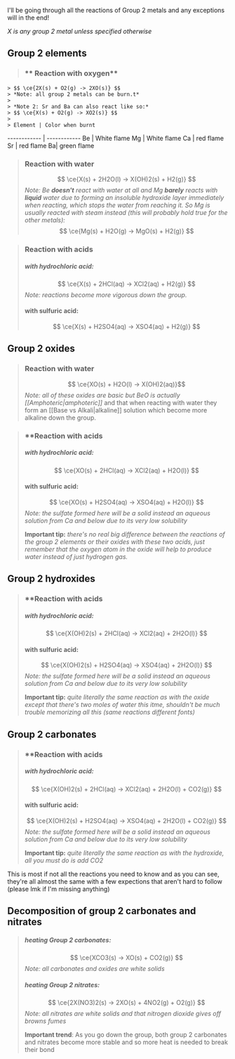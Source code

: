 I'll be going through all the reactions of Group 2 metals and any exceptions will in the end!

*X is any group 2 metal unless specified otherwise*

## Group 2 elements

> ### ** Reaction with oxygen**
	> $$ \ce{2X(s) + O2(g) -> 2XO(s)} $$
	> *Note: all group 2 metals can be burn.t*
	> 
	> *Note 2: Sr and Ba can also react like so:*
	> $$ \ce{X(s) + O2(g) -> XO2(s)} $$
	> 
	> Element | Color when burnt
------------ | ------------
Be | White flame
Mg | White flame
Ca | red flame
Sr | red flame
Ba| green flame

>### **Reaction with water**
>$$ \ce{X(s) + 2H2O(l) -> X(OH)2(s) + H2(g)} $$
> *Note: Be **doesn't** react with water at all and Mg **barely** reacts with **liquid** water due to forming an insoluble hydroxide layer immediately when reacting, which stops the water from reaching it. 
>So Mg is usually reacted with steam instead (this will probably hold true for the other metals):*
> $$ \ce{Mg(s) + H2O(g) -> MgO(s) + H2(g)} $$

>### **Reaction with acids**
> ##### with hydrochloric acid:  
> $$ \ce{X(s) + 2HCl(aq) -> XCl2(aq) + H2(g)} $$
> *Note: reactions become more vigorous down the group.*
> #### with sulfuric acid:
> $$ \ce{X(s) + H2SO4(aq) -> XSO4(aq) + H2(g)} $$

## Group 2 oxides
>### **Reaction with water**
> $$ \ce{XO(s) + H2O(l) -> X(OH)2(aq)}$$
> *Note: all of these oxides are basic but BeO is actually [[Amphoteric|amphoteric]]* and that when reacting with water they form an [[Base vs Alkali|alkaline]] solution which become more alkaline down the group.

> ### **Reaction with acids
> ##### with hydrochloric acid:  
> $$ \ce{XO(s) + 2HCl(aq) -> XCl2(aq) + H2O(l)} $$
> #### with sulfuric acid:
> $$ \ce{XO(s) + H2SO4(aq) -> XSO4(aq) + H2O(l)} $$
>*Note: the sulfate formed here will be a solid instead an aqueous solution from Ca and below due to its very low solubility*
>
>**Important tip:** *there's no real big difference between the reactions of the group 2 elements or their oxides with these two acids, just remember that the oxygen atom in the oxide will help to produce water instead of just hydrogen gas.*

## Group 2 hydroxides
> ### **Reaction with acids
> ##### with hydrochloric acid:  
> $$ \ce{X(OH)2(s) + 2HCl(aq) -> XCl2(aq) + 2H2O(l)} $$
> #### with sulfuric acid:
> $$ \ce{X(OH)2(s) + H2SO4(aq) -> XSO4(aq) + 2H2O(l)} $$
>*Note: the sulfate formed here will be a solid instead an aqueous solution from Ca and below due to its very low solubility*
>
>**Important tip:** *quite literally the same reaction as with the oxide except that there's two moles of water this itme, shouldn't be much trouble memorizing all this (same reactions different fonts)*

## Group 2 carbonates
> ### **Reaction with acids
> ##### with hydrochloric acid:  
> $$ \ce{X(OH)2(s) + 2HCl(aq) -> XCl2(aq) + 2H2O(l) + CO2(g)} $$
> #### with sulfuric acid:
> $$ \ce{X(OH)2(s) + H2SO4(aq) -> XSO4(aq) + 2H2O(l) + CO2(g)} $$
> *Note: the sulfate formed here will be a solid instead an aqueous solution from Ca and below due to its very low solubility*
> 
>**Important tip:** *quite literally the same reaction as with the hydroxide, all you must do is add CO2*

This is most if not all the reactions you need to know and as you can see, they're all almost the same with a few expections that aren't hard to follow (please lmk if I'm missing anything)

## Decomposition of group 2 carbonates and nitrates
> ##### heating Group 2 carbonates:
> $$ \ce{XCO3(s) -> XO(s) + CO2(g)} $$
> *Note: all carbonates and oxides are white solids*
> ##### heating Group 2 nitrates:
> $$ \ce{2X(NO3)2(s) -> 2XO(s) + 4NO2(g) + O2(g)} $$
> *Note: all nitrates are white solids and that nitrogen dioxide gives off browns fumes*
>
> **Important trend**: As you go down the group, both group 2 carbonates and nitrates become more stable and so more heat is needed to break their bond